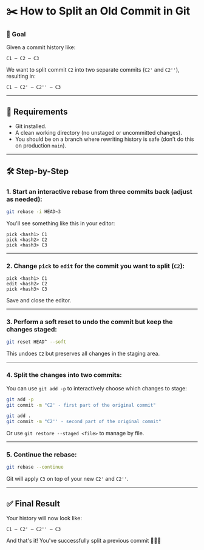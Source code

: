 
# ✂️ How to Split an Old Commit in Git

### 🎯 Goal

Given a commit history like:

```
C1 — C2 — C3
```

We want to split commit `C2` into two separate commits (`C2'` and `C2''`), resulting in:

```
C1 — C2' — C2'' — C3
```

---

## 🧰 Requirements

- Git installed.
- A clean working directory (no unstaged or uncommitted changes).
- You should be on a branch where rewriting history is safe (don’t do this on production `main`).

---

## 🛠️ Step-by-Step

### 1. Start an **interactive rebase** from three commits back (adjust as needed):

```bash
git rebase -i HEAD~3
```

You'll see something like this in your editor:

```text
pick <hash1> C1
pick <hash2> C2
pick <hash3> C3
```

---

### 2. Change `pick` to `edit` for the commit you want to split (`C2`):

```text
pick <hash1> C1
edit <hash2> C2
pick <hash3> C3
```

Save and close the editor.

---

### 3. Perform a soft reset to undo the commit but keep the changes staged:

```bash
git reset HEAD^ --soft
```

This undoes `C2` but preserves all changes in the staging area.

---

### 4. Split the changes into two commits:

You can use `git add -p` to interactively choose which changes to stage:

```bash
git add -p
git commit -m "C2' - first part of the original commit"

git add .
git commit -m "C2'' - second part of the original commit"
```

Or use `git restore --staged <file>` to manage by file.

---

### 5. Continue the rebase:

```bash
git rebase --continue
```

Git will apply `C3` on top of your new `C2'` and `C2''`.

---

## ✅ Final Result

Your history will now look like:

```
C1 — C2' — C2'' — C3
```

And that's it! You've successfully split a previous commit 🧙‍♂️✨
